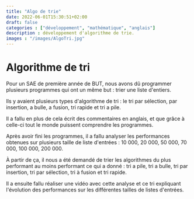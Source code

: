 ```yaml
---
title: "Algo de trie"
date: 2022-06-01T15:30:51+02:00
draft: false
categories : ["développement", "mathématique", "anglais"]
description : développement d'algorithme de trie.
images : "/images/AlgoTri.jpg"
---
```


# Algorithme de tri


Pour un SAE de première année de BUT, nous avons dû programmer plusieurs programmes qui ont un même but : trier une liste d'entiers.



Ils y avaient plusieurs types d'algorithme de tri : le tri par sélection, par insertion, a bulle, a fusion, tri rapide et tri a pile.


Il a fallu en plus de cela écrit des commentaires en anglais, et que grâce à celle-ci tout le monde puissent comprendre les programmes.


Après avoir fini les programmes, il a fallu analyser les performances obtenues sur plusieurs taille de liste d'entrées : 10 000, 20 000, 50 000, 70 000, 100 000, 200 000.

À partir de ça, il nous a été demandé de trier les algorithmes du plus performant au moins performant ce qui a donné : tri a pile, tri a bulle, tri par insertion, tri par sélection, tri à fusion et tri rapide.


Il a ensuite fallu réaliser une vidéo avec cette analyse et ce tri expliquant l'évolution des performances sur les différentes tailles de listes d'entrées.


